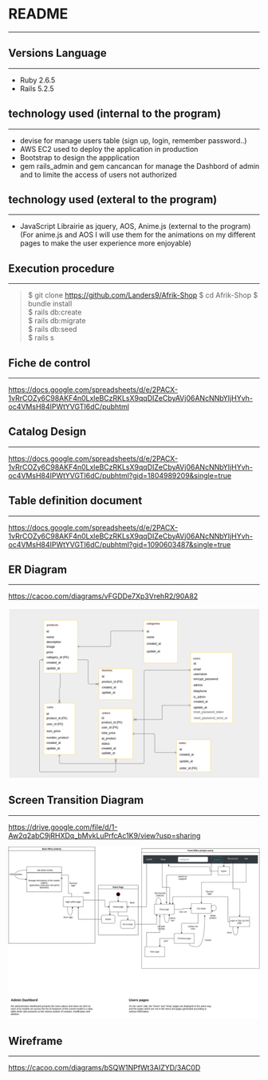 # README
***

## Versions Language
***
- Ruby 2.6.5
- Rails 5.2.5

## technology used (internal to the program)
***
- devise for manage users table (sign up, login, remember password..)
- AWS EC2 used to deploy the application in production
- Bootstrap to design the appplication
- gem rails_admin and gem cancancan for manage the Dashbord of admin and to limite the access of users not authorized

## technology used (exteral to the program)
***
- JavaScript Librairie as jquery, AOS, Anime.js (external to the program)
(For anime.js and AOS I will use them for the animations on my different pages to make the user experience more enjoyable)

## Execution procedure
***
> $ git clone https://github.com/Landers9/Afrik-Shop
> $ cd Afrik-Shop
> $ bundle install  
> $ rails db:create  
> $ rails db:migrate  
> $ rails db:seed  
> $ rails s  

## Fiche de control
***
<https://docs.google.com/spreadsheets/d/e/2PACX-1vRrCOZy6C98AKF4n0LxleBCzRKLsX9qqDIZeCbyAVj06ANcNNbYIjHYvh-oc4VMsH84IPWtYVGTI6dC/pubhtml>

## Catalog Design
***
<https://docs.google.com/spreadsheets/d/e/2PACX-1vRrCOZy6C98AKF4n0LxleBCzRKLsX9qqDIZeCbyAVj06ANcNNbYIjHYvh-oc4VMsH84IPWtYVGTI6dC/pubhtml?gid=1804989209&single=true>

## Table definition document
***
<https://docs.google.com/spreadsheets/d/e/2PACX-1vRrCOZy6C98AKF4n0LxleBCzRKLsX9qqDIZeCbyAVj06ANcNNbYIjHYvh-oc4VMsH84IPWtYVGTI6dC/pubhtml?gid=1090603487&single=true>

## ER Diagram
***
<https://cacoo.com/diagrams/vFGDDe7Xp3VrehR2/90A82>

![DIAGRAM ER](/er.png "Diagram ER")


## Screen Transition Diagram
***
<https://drive.google.com/file/d/1-Aw2q2abC9jRHXDq_bMvkLuPrfcAc1K9/view?usp=sharing>

![Tansition diagram](/trans.png "Tansition diagram")


## Wireframe
***
<https://cacoo.com/diagrams/bSQW1NPfWt3AIZYD/3AC0D>

